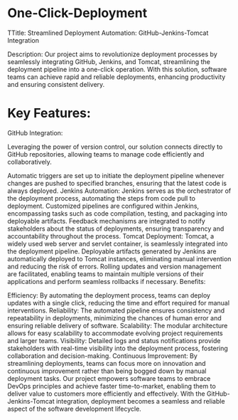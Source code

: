 # One-Click-Deployment
TTitle: Streamlined Deployment Automation: GitHub-Jenkins-Tomcat Integration

Description:
Our project aims to revolutionize deployment processes by seamlessly integrating GitHub, Jenkins, and Tomcat, streamlining the deployment pipeline into a one-click operation. With this solution, software teams can achieve rapid and reliable deployments, enhancing productivity and ensuring consistent delivery.

# Key Features:

GitHub Integration:

Leveraging the power of version control, our solution connects directly to GitHub repositories, allowing teams to manage code efficiently and collaboratively.

Automatic triggers are set up to initiate the deployment pipeline whenever changes are pushed to specified branches, ensuring that the latest code is always deployed.
Jenkins Automation:
Jenkins serves as the orchestrator of the deployment process, automating the steps from code pull to deployment.
Customized pipelines are configured within Jenkins, encompassing tasks such as code compilation, testing, and packaging into deployable artifacts.
Feedback mechanisms are integrated to notify stakeholders about the status of deployments, ensuring transparency and accountability throughout the process.
Tomcat Deployment:
Tomcat, a widely used web server and servlet container, is seamlessly integrated into the deployment pipeline.
Deployable artifacts generated by Jenkins are automatically deployed to Tomcat instances, eliminating manual intervention and reducing the risk of errors.
Rolling updates and version management are facilitated, enabling teams to maintain multiple versions of their applications and perform seamless rollbacks if necessary.
Benefits:

Efficiency: By automating the deployment process, teams can deploy updates with a single click, reducing the time and effort required for manual interventions.
Reliability: The automated pipeline ensures consistency and repeatability in deployments, minimizing the chances of human error and ensuring reliable delivery of software.
Scalability: The modular architecture allows for easy scalability to accommodate evolving project requirements and larger teams.
Visibility: Detailed logs and status notifications provide stakeholders with real-time visibility into the deployment process, fostering collaboration and decision-making.
Continuous Improvement: By streamlining deployments, teams can focus more on innovation and continuous improvement rather than being bogged down by manual deployment tasks.
Our project empowers software teams to embrace DevOps principles and achieve faster time-to-market, enabling them to deliver value to customers more efficiently and effectively. With the GitHub-Jenkins-Tomcat integration, deployment becomes a seamless and reliable aspect of the software development lifecycle.
